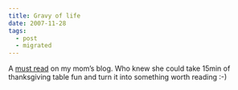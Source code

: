 ```yaml
---
title: Gravy of life
date: 2007-11-28
tags:
  - post
  - migrated
---
```


A [must read](http://kimfromthesouth.blogspot.com/2007/11/mechanics-of-mashed-potatoes.html) on my mom’s blog. Who knew she could take 15min of thanksgiving table fun and turn it into something worth reading :-)
